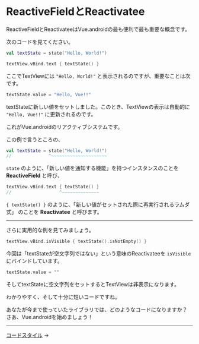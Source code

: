 
ReactiveFieldとReactivatee
================================================================================

ReactiveFieldとReactivateeはVue.androidの最も便利で最も重要な概念です。

次のコードを見てください。
```kotlin
val textState = state("Hello, World!")

textView.vBind.text { textState() }
```
ここでTextViewには `"Hello, World!"` と表示されるのですが、重要なことは次です。
```kotlin
textState.value = "Hello, Vue!!"
```
textStateに新しい値をセットしました。このとき、TextViewの表示は自動的に
`"Hello, Vue!!"` に更新されるのです。

これがVue.androidのリアクティブシステムです。


この例で言うところの、
```kotlin
val textState = state("Hello, World!")
//              ^~~~~~~~~~~~~~~~~~~~~~
```
`state` のように、「新しい値を通知する機能」を持つインスタンスのことを
**ReactiveField** と呼び、

```kotlin
textView.vBind.text { textState() }
//                  ^~~~~~~~~~~~~~~
```
`{ textState() }` のように、「新しい値がセットされた際に再実行されるラムダ式」
のことを **Reactivatee** と呼びます。

* * * * * * * * * * * * * * * * * * * * * * * * * * * * * * * * * * * * * * * *

さらに実用的な例を見てみましょう。

```kotlin
textView.vBind.isVisible { textState().isNotEmpty() }
```
今回は「textStateが空文字列ではない」という意味のReactivateeを
`isVisible` にバインドしています。
```kotlin
textState.value = ""
```
そしてtextStateに空文字列をセットするとTextViewは非表示になります。

わかりやすく、そして十分に短いコードですね。

あなたが今まで使っていたライブラリでは、どのようなコードになりますか？  
さあ、Vue.androidを始めましょう！


* * * * * * * * * * * * * * * * * * * * * * * * * * * * * * * * * * * * * * * *

[コードスタイル](CodeStyleRecommendation.md) →

